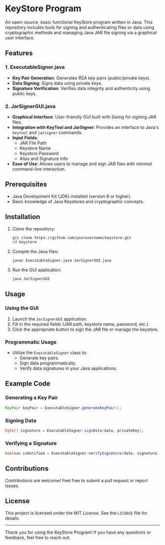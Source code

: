 # KeyStore Program

An open-source, basic functional KeyStore program written in Java. This repository includes tools for signing and authenticating files or data using cryptographic methods and managing Java JAR file signing via a graphical user interface.

## Features

### 1. **ExecutableSigner.java**
- **Key Pair Generation**: Generates RSA key pairs (public/private keys).
- **Data Signing**: Signs data using private keys.
- **Signature Verification**: Verifies data integrity and authenticity using public keys.

### 2. **JarSignerGUI.java**
- **Graphical Interface**: User-friendly GUI built with Swing for signing JAR files.
- **Integration with KeyTool and JarSigner**: Provides an interface to Java's `keytool` and `jarsigner` commands.
- **Input Fields**:
  - JAR File Path
  - Keystore Name
  - Keystore Password
  - Alias and Signature Info
- **Ease of Use**: Allows users to manage and sign JAR files with minimal command-line interaction.

## Prerequisites
- Java Development Kit (JDK) installed (version 8 or higher).
- Basic knowledge of Java Keystores and cryptographic concepts.

## Installation
1. Clone the repository:
   ```bash
   git clone https://github.com/yourusername/keystore.git
   cd keystore
   ```
2. Compile the Java files:
   ```bash
   javac ExecutableSigner.java JarSignerGUI.java
   ```
3. Run the GUI application:
   ```bash
   java JarSignerGUI
   ```

## Usage
### Using the GUI
1. Launch the `JarSignerGUI` application.
2. Fill in the required fields (JAR path, keystore name, password, etc.).
3. Click the appropriate button to sign the JAR file or manage the keystore.

### Programmatic Usage
- Utilize the `ExecutableSigner` class to:
  - Generate key pairs.
  - Sign data programmatically.
  - Verify data signatures in your Java applications.

## Example Code
### Generating a Key Pair
```java
KeyPair keyPair = ExecutableSigner.generateKeyPair();
```

### Signing Data
```java
byte[] signature = ExecutableSigner.signData(data, privateKey);
```

### Verifying a Signature
```java
boolean isVerified = ExecutableSigner.verifySignature(data, signature, publicKey);
```

## Contributions
Contributions are welcome! Feel free to submit a pull request or report issues.

## License
This project is licensed under the MIT License. See the `LICENSE` file for details.

---

Thank you for using the KeyStore Program! If you have any questions or feedback, feel free to reach out.
